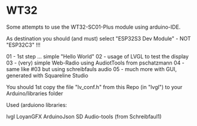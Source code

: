 # WT32
Some attempts to use the WT32-SC01-Plus module using arduino-IDE.

As destination you should (and must) select "ESP32S3 Dev Module" - NOT "ESP32C3" !!!

01 - 1st step ... simple "Hello World"
02 - usage of LVGL to test the display
03 - (very) simple Web-Radio using AudiotTools from pschatzmann
04 - same like #03 but using schreibfauls audio
05 - much more with GUI, generated with Squareline Studio


You should 1st copy the file "lv_conf.h" from this Repo (in "lvgl") to your Arduino/libraries folder 

Used (arduiono libraries:

lvgl
LoyanGFX
ArduinoJson
SD
Audio-tools (from Schreibfaul1)

